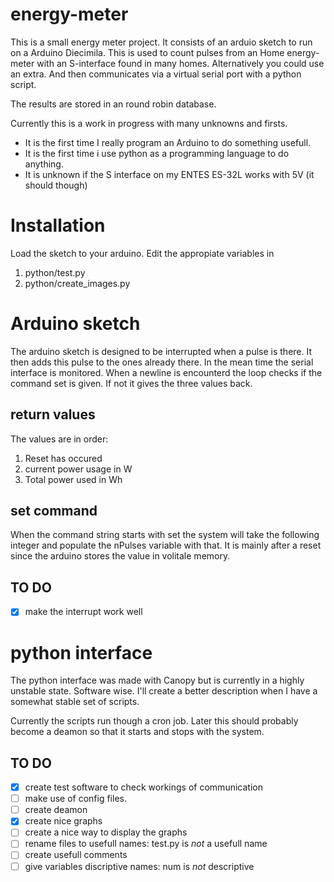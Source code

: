 energy-meter
============
This is a small energy meter project.
It consists of an arduio sketch to run on a Arduino Diecimila.
This is used to count pulses from an Home energy-meter with an S-interface found in many homes. Alternatively you could use an extra.
And then communicates via a virtual serial port with a python script.

The results are stored in an round robin database.

Currently this is a work in progress with many unknowns and firsts.

* It is the first time I really program an Arduino to do something usefull.
* It is the first time i use python as a programming language to do anything.
* It is unknown if the S interface on my ENTES ES-32L works with 5V (it should though)

Installation
============

Load the sketch to your arduino. 
Edit the appropiate variables in
1. python/test.py
2. python/create_images.py





Arduino sketch
=============

The arduino sketch is designed to be interrupted when a pulse is there. It then adds this pulse to the ones already there.
In the mean time the serial interface is monitored. When a newline is encounterd the loop checks if the command set is given. If not it gives the three values back.

return values
-------------
The values are in order:
1. Reset has occured
2. current power usage in W
3. Total power used in Wh

set command
-----------
When the command string starts with set the system will take the following integer and populate the nPulses variable with that.
It is mainly after a reset since the arduino stores the value in volitale memory.

TO DO
-----
- [x] make the interrupt work well

python interface
================
The python interface was made with Canopy but is currently in a highly unstable state. Software wise. I'll create a better description when I have a somewhat stable set of scripts. 

Currently the scripts run though a cron job. Later this should probably become a deamon so that it starts and stops with the system.

TO DO
-----
- [x] create test software to check workings of communication
- [ ] make use of config files.
- [ ] create deamon
- [X] create nice graphs
- [ ] create a nice way to display the graphs
- [ ] rename files to usefull names: test.py is *not* a usefull name
- [ ] create usefull comments
- [ ] give variables discriptive names: num is *not* descriptive
